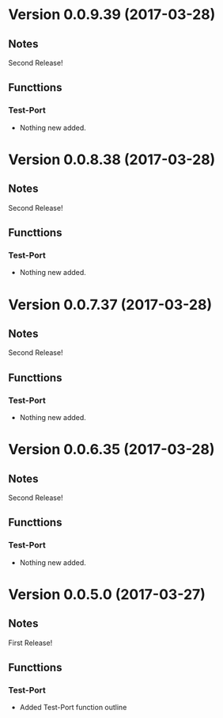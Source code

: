 # Version 0.0.9.39 (2017-03-28)
         
## Notes

Second Release!

## Functtions

### Test-Port

* Nothing new added.



# Version 0.0.8.38 (2017-03-28)
         
## Notes

Second Release!

## Functtions

### Test-Port

* Nothing new added.



# Version 0.0.7.37 (2017-03-28)
         
## Notes

Second Release!

## Functtions

### Test-Port

* Nothing new added.



# Version 0.0.6.35 (2017-03-28)
         
## Notes

Second Release!

## Functtions

### Test-Port

* Nothing new added.



# Version 0.0.5.0 (2017-03-27)
         
## Notes

First Release!

## Functtions

### Test-Port

* Added Test-Port function outline




